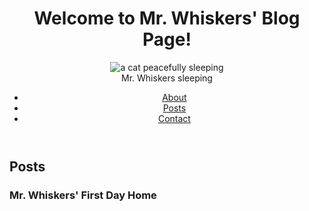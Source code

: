 <!DOCTYPE html>
<html lang="en">
  <head>
    <title>Mr. Whiskers' Blog</title>
    <meta charset="UTF-8" />
  </head><body>
    <header>
      <h1>Welcome to Mr. Whiskers' Blog Page!</h1>
      <figure>
        <img src= ""https://cdn.freecodecamp.org/curriculum/css-photo-gallery/1.jpg" alt="a cat peacefully
sleeping">
      <figcaption>Mr. Whiskers sleeping</figcaption></Figure>
      <nav><ul>
          <li><a href="#about">About</a></li>
          <li><a href="#posts">Posts</a></li>
          <li><a href="#contact">Contact</a></li>
      </ul></nav>
    </header>
    <main>
      <section id="about> <h2>about</h2>
          <p>Hi there! I'm Jane Doe, a passionate writer who finds endless inspiration in the antics of my beloved cat, Mr. Whiskers.</p>
        <p> His playful nature and boundless energy keeps me on my toes. I love him so much.    </p>
        </section>
        <section id="posts"> <h2>Posts</h2>
      <article>
          <h3>Mr. Whiskers' First Day Home </h3>       </article>
      </section> 
    </main>
  </body>

